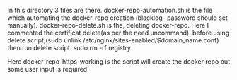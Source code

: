 In this directory 3 files are there. 
docker-repo-automation.sh is the file which automating the docker-repo creation (blacklog- password should set manually).
docker-repo-delete.sh is the, deleting docker-repo. Here I commented the certificat delete(as per the need uncommand). 
before using delete script,(sudo unlink /etc/nginx/sites-enabled/$domain_name.conf) then run delete script. 
sudo rm -rf registry

Here docker-repo-https-working is the script will create the docker repo but some user input is required.
